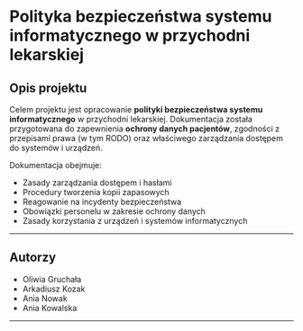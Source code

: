 # Polityka bezpieczeństwa systemu informatycznego w przychodni lekarskiej

## Opis projektu

Celem projektu jest opracowanie **polityki bezpieczeństwa systemu informatycznego** w przychodni lekarskiej. Dokumentacja została przygotowana do zapewnienia **ochrony danych pacjentów**, zgodności z przepisami prawa (w tym RODO) oraz właściwego zarządzania dostępem do systemów i urządzeń.

Dokumentacja obejmuje:
- Zasady zarządzania dostępem i hasłami
- Procedury tworzenia kopii zapasowych
- Reagowanie na incydenty bezpieczeństwa
- Obowiązki personelu w zakresie ochrony danych
- Zasady korzystania z urządzeń i systemów informatycznych

---

## Autorzy

- Oliwia Gruchała  
- Arkadiusz Kozak
- Ania Nowak
- Ania Kowalska
---

